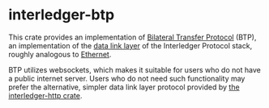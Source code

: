 # interledger-btp

This crate provides an implementation of [Bilateral Transfer Protocol](https://interledger.org/rfcs/0023-bilateral-transfer-protocol/)
(BTP), an implementation of the [data link layer](https://en.wikipedia.org/wiki/Data_link_layer)
of the Interledger Protocol stack, roughly analogous to [Ethernet](https://en.wikipedia.org/wiki/Ethernet).

BTP utilizes websockets, which makes it suitable for users who
do not have a public internet server.
Users who do not need such functionality may prefer the alternative,
simpler data link layer protocol provided by [the interledger-http crate](https://github.com/emschwartz/interledger-rs/tree/master/crates/interledger-http).
